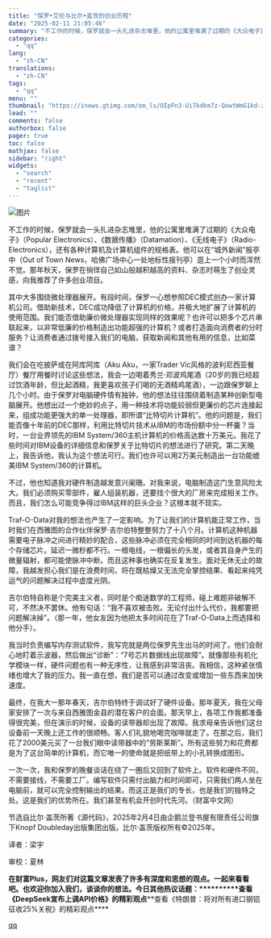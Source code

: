 ```yaml
---
title: "保罗•艾伦与比尔•盖茨的创业历程"
date: "2025-02-11 21:05:46"
summary: "不工作的时候，保罗就会一头扎进杂志堆里，他的公寓里堆满了过期的《大众电子》（Popular Elec..."
categories:
  - "qq"
lang:
  - "zh-CN"
translations:
  - "zh-CN"
tags:
  - "qq"
menu: ""
thumbnail: "https://inews.gtimg.com/om_ls/OIpFn3-Ui7kdkm7z-QowtWmG1kd-zCSuitXADgEj_XFpwAA_640360/0"
lead: ""
comments: false
authorbox: false
pager: true
toc: false
mathjax: false
sidebar: "right"
widgets:
  - "search"
  - "recent"
  - "taglist"
---
```


![图片](https://inews.gtimg.com/om_bt/OM8KIrspFMLxHRjWgJAUfrov0GuUh2ijqG0xp5mf3TqgIAA/641)  

  


不工作的时候，保罗就会一头扎进杂志堆里，他的公寓里堆满了过期的《大众电子》（Popular Electronics）、《数据传播》（Datamation）、《无线电子》（Radio-Electronics），还有各种计算机及计算机组件的规格表。他可以在“城外新闻”报亭中（Out of Town News，哈佛广场中心一处地标性报刊亭）逛上一个小时而浑然不觉。那年秋天，保罗在徜徉自己如山般越积越高的资料、杂志时萌生了创业灵感，向我推荐了许多创业项目。  
  
其中大多围绕微处理器展开。有段时间，保罗一心想参照DEC模式创办一家计算机公司。借助新技术，DEC成功降低了计算机的价格，并极大地扩展了计算机的使用范围。我们能否借助廉价微处理器实现同样的效果呢？也许可以把多个芯片串联起来，以非常低廉的价格制造出功能超强的计算机？或者打造面向消费者的分时服务？让消费者通过拨号接入我们的电脑，获取新闻和其他有用的信息，比如菜谱？  
  
我们会在吃披萨或在阿库阿库（Aku Aku，一家Trader Vic风格的波利尼西亚餐厅）餐厅用餐时讨论这些想法，我会一边喝着秀兰·邓波鸡尾酒（20岁的我已经超过饮酒年龄，但比起酒精，我更喜欢孩子们喝的无酒精鸡尾酒），一边跟保罗聊上几个小时。由于保罗对电脑硬件情有独钟，他的想法往往围绕着制造某种创新型电脑展开。他想出过一个绝妙的点子，用一种技术将功能较弱但更廉价的芯片连接起来，组成功能更强大的单一处理器，即所谓“比特切片计算机”。他的问题是，我们能否像十年前的DEC那样，利用比特切片技术从IBM的市场份额中分一杯羹？当时，一台业界领先的IBM System/360主机计算机的价格高达数十万美元。我花了些时间对IBM设备的详细信息和保罗关于比特切片的想法进行了研究。第二天晚上，我告诉他，我认为这个想法可行。我们也许可以用2万美元制造出一台功能媲美IBM System/360的计算机。  
  
不过，他也知道我对硬件制造越发意兴阑珊。对我来说，电脑制造这门生意风险太大。我们必须购买零部件，雇人组装机器，还要找个很大的厂房来完成相关工作。而且，我们怎么可能竞争得过IBM这样的巨头企业？这根本就不现实。  
  
Traf-O-Data对我的想法也产生了一定影响。为了让我们的计算机能正常工作，当时我们在西雅图的合作伙伴保罗·吉尔伯特整整努力了十八个月。计算机这种机器需要电子脉冲之间进行精妙的配合，这些脉冲必须在完全相同的时间到达机器的每个存储芯片。延迟一微秒都不行。一根电线，一根偏长的头发，或者其自身产生的微量辐射，都可能使脉冲中断。而且这种事也确实在反复发生。面对无休无止的故障，我越发担心我们是在浪费时间，将在既枯燥又无法完全掌控结果、看起来纯凭运气的问题解决过程中虚度光阴。  
  
吉尔伯特自称是个完美主义者，同时是个痴迷数学的工程师，碰上难题非破解不可，不然决不罢休。他有句话：“我不喜欢被击败。无论付出什么代价，我都要把问题解决掉”。（那一年，他女友因为他把太多时间花在了Traf-O-Data上而选择和他分手）。  
  
我当时负责编写内存测试软件，我写完就是两位保罗先生出马的时间了。他们会耐心地盯着示波器，然后做出“诊断”：“7号芯片数据线出现故障”。就像那些有机化学模块一样，硬件问题也有一种无序性，让我感到非常沮丧。我相信，这种紧张情绪也增大了我的压力。我一直在想，我们是否可以通过改变或增加一些东西来加快速度。  
  
最终，在我大一那年春天，吉尔伯特终于调试好了硬件设备。那年夏天，我在父母家安排了一次与来自西雅图金县的潜在客户的会面。那天早上，各项工作我都准备得很完美，但在演示的时候，设备的读带器却出现了故障。我求母亲告诉他们这台设备前一天晚上还工作的很顺畅。客人们礼貌地喝完咖啡就走了。在那之后，我们花了2000美元买了一台我们眼中读带器中的“劳斯莱斯”。所有这些努力和花费都是为了这台简单的计算机，而它唯一的使命就是把纸带上的小孔转换成图形。  
  
一次一次，我和保罗的晚餐谈话在绕了一圈后又回到了软件上。软件和硬件不同，不需要接线，不需要工厂。编写软件只需付出脑力和时间即可，只需我们两人坐在电脑前，就可以完全控制输出的结果。而这正是我们的专长，也是我们的独特之处。这是我们的优势所在。我们甚至有机会开创时代先河。（财富中文网）  
  
节选自比尔·盖茨所著《源代码》，2025年2月4日由企鹅兰登书屋有限责任公司旗下Knopf Doubleday出版集团出版。比尔·盖茨版权所有©2025年。  
  
译者：梁宇  
  
审校：夏林  
  


******在财富Plus，网友们对这篇文章发表了许多有深度和思想的观点。一起来看看吧。也欢迎你加入我们，谈谈你的想法。今日其他热议话题：**********查看《DeepSeek宣布上调API价格》的精彩观点********查看《特朗普：将对所有进口钢铝征收25%关税》的精彩观点****

[qq](https://new.qq.com/rain/a/20250211A08H1N00)
